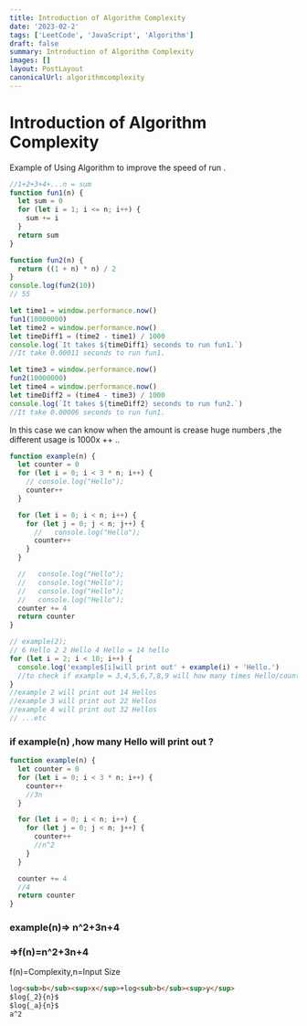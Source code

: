 ```yaml
---
title: Introduction of Algorithm Complexity
date: '2023-02-2'
tags: ['LeetCode', 'JavaScript', 'Algorithm']
draft: false
summary: Introduction of Algorithm Complexity
images: []
layout: PostLayout
canonicalUrl: algorithmcomplexity
---
```


# Introduction of Algorithm Complexity

Example of Using Algorithm to improve the speed of run .

```js
//1+2+3+4+...n = sum
function fun1(n) {
  let sum = 0
  for (let i = 1; i <= n; i++) {
    sum += i
  }
  return sum
}

function fun2(n) {
  return ((1 + n) * n) / 2
}
console.log(fun2(10))
// 55

let time1 = window.performance.now()
fun1(10000000)
let time2 = window.performance.now()
let timeDiff1 = (time2 - time1) / 1000
console.log(`It takes ${timeDiff1} seconds to run fun1.`)
//It take 0.00011 seconds to run fun1.

let time3 = window.performance.now()
fun2(10000000)
let time4 = window.performance.now()
let timeDiff2 = (time4 - time3) / 1000
console.log(`It takes ${timeDiff2} seconds to run fun2.`)
//It take 0.00006 seconds to run fun1.
```

In this case we can know when the amount is crease huge numbers ,the different usage is 1000x ++ ..

```js
function example(n) {
  let counter = 0
  for (let i = 0; i < 3 * n; i++) {
    // console.log("Hello");
    counter++
  }

  for (let i = 0; i < n; i++) {
    for (let j = 0; j < n; j++) {
      //   console.log("Hello");
      counter++
    }
  }

  //   console.log("Hello");
  //   console.log("Hello");
  //   console.log("Hello");
  //   console.log("Hello");
  counter += 4
  return counter
}

// example(2);
// 6 Hello 2 2 Hello 4 Hello = 14 hello
for (let i = 2; i < 10; i++) {
  console.log('example$[i]will print out' + example(i) + 'Hello.')
  //to check if example = 3,4,5,6,7,8,9 will how many times Hello/counter
}
//example 2 will print out 14 Hellos
//example 3 will print out 22 Hellos
//example 4 will print out 32 Hellos
// ...etc
```

### if example(n) ,how many Hello will print out ?

```js
function example(n) {
  let counter = 0
  for (let i = 0; i < 3 * n; i++) {
    counter++
    //3n
  }

  for (let i = 0; i < n; i++) {
    for (let j = 0; j < n; j++) {
      counter++
      //n^2
    }
  }

  counter += 4
  //4
  return counter
}
```

### example(n)=> n^2+3n+4

### =>f(n)=n^2+3n+4

f(n)=Complexity,n=Input Size

```md
log<sub>b</sub><sup>x</sup>+log<sub>b</sub><sup>y</sup>
$log{_2}{n}$
$log{_a}{n}$
a^2
```

